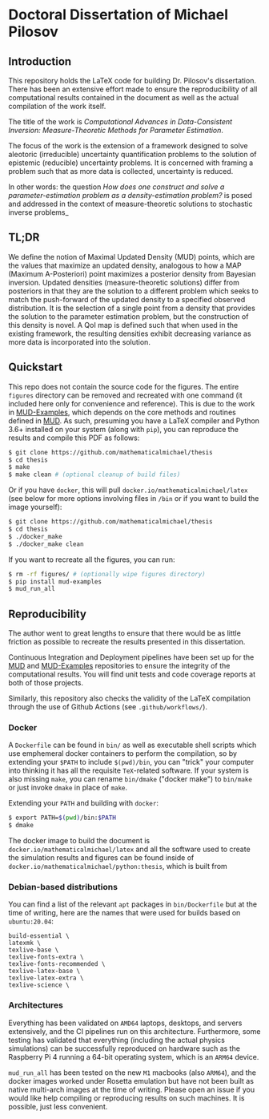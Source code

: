 # Doctoral Dissertation of Michael Pilosov


## Introduction
This repository holds the LaTeX code for building Dr. Pilosov's dissertation.
There has been an extensive effort made to ensure the reproducibility of all computational results contained in the document as well as the actual compilation of the work itself.

The title of the work is _Computational Advances in Data-Consistent Inversion: Measure-Theoretic Methods for Parameter Estimation_.

The focus of the work is the extension of a framework designed to solve aleotoric (irreducible) uncertainty quantification problems to the solution of epistemic (reducible) uncertainty problems.
It is concerned with framing a problem such that as more data is collected, uncertainty is reduced.

In other words: the question _How does one construct and solve a parameter-estimation problem as a density-estimation problem?_ is posed and addressed in the context of measure-theoretic solutions to stochastic inverse problems_


## TL;DR
We define the notion of Maximal Updated Density (MUD) points, which are the values that maximize an updated density, analogous to how a MAP (Maximum A-Posteriori) point maximizes a posterior density from Bayesian inversion.
Updated densities (measure-theoretic solutions) differ from posteriors in that they are the solution to a different problem which seeks to match the push-forward of the updated density to a specified observed distribution.
It is the selection of a single point from a density that provides the solution to the parameter estimation problem, but the construction of this density is novel.
A QoI map is defined such that when used in the existing framework, the resulting densities exhibit decreasing variance as more data is incorporated into the solution.


## Quickstart
This repo does not contain the source code for the figures. The entire `figures` directory can be removed and recreated with one command (it included here only for convenience and reference).
This is due to the work in [MUD-Examples](https://github.com/mathematicalmichael/mud-examples.git), which depends on the core methods and routines defined in [MUD](https://github.com/mathematicalmichael/mud.git).
As such, presuming you have a LaTeX compiler and Python 3.6+ installed on your system (along with `pip`), you can reproduce the results and compile this PDF as follows:

```sh
$ git clone https://github.com/mathematicalmichael/thesis
$ cd thesis
$ make
$ make clean # (optional cleanup of build files)
```

Or if you have `docker`, this will pull `docker.io/mathematicalmichael/latex` (see below for more options involving files in `/bin` or if you want to build the image yourself):

```sh
$ git clone https://github.com/mathematicalmichael/thesis
$ cd thesis
$ ./docker_make
$ ./docker_make clean
```

If you want to recreate all the figures, you can run:

```sh
$ rm -rf figures/ # (optionally wipe figures directory)
$ pip install mud-examples
$ mud_run_all
```


## Reproducibility
The author went to great lengths to ensure that there would be as little friction as possible to recreate the results presented in this dissertation.

Continuous Integration and Deployment pipelines have been set up for the [MUD](https://github.com/mathematicalmichael/mud.git) and [MUD-Examples](https://github.com/mathematicalmichael/mud-examples.git) repositories to ensure the integrity of the computational results.
You will find unit tests and code coverage reports at both of those projects.

Similarly, this repository also checks the validity of the LaTeX compilation through the use of Github Actions (see `.github/workflows/`).


### Docker
A `Dockerfile` can be found in `bin/` as well as executable shell scripts which use emphemeral docker containers to perform the compilation, so by extending your `$PATH` to include `$(pwd)/bin`, you can "trick" your computer into thinking it has all the requisite `TeX`-related software.
If your system is also missing `make`, you can rename `bin/dmake` ("docker make") to `bin/make` or just invoke `dmake` in place of `make`.

Extending your `PATH` and building with `docker`:
```sh
$ export PATH=$(pwd)/bin:$PATH
$ dmake
```

The docker image to build the document is 
`docker.io/mathematicalmichael/latex`
and all the software used to create the simulation results and figures can be found inside of
`docker.io/mathematicalmichael/python:thesis`, which is built from 


### Debian-based distributions
You can find a list of the relevant `apt` packages in `bin/Dockerfile` but at the time of writing, here are the names that were used for builds based on `ubuntu:20.04`:

```
build-essential \
latexmk \
texlive-base \
texlive-fonts-extra \ 
texlive-fonts-recommended \
texlive-latex-base \
texlive-latex-extra \
texlive-science \
```


### Architectures
Everything has been validated on `AMD64` laptops, desktops, and servers extensively, and the CI pipelines run on this architecture.
Furthermore, some testing has validated that everything (including the actual physics simulations) can be successfully reproduced on hardware such as the Raspberry Pi 4 running a 64-bit operating system, which is an `ARM64` device.

`mud_run_all` has been tested on the new `M1` macbooks (also `ARM64`), and the docker images worked under Rosetta emulation but have not been built as native multi-arch images at the time of writing.
Please open an issue if you would like help compiling or reproducing results on such machines. It is possible, just less convenient.
